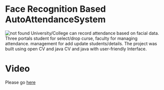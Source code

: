 # Face Recognition Based AutoAttendanceSystem
![not found](https://github.com/mrchocha/Face-Recognition-Based-AutoAttendanceSystem/blob/master/pratic/src/LOGO/Screenshot%20from%202019-04-01%2016-43-18.png)
University/College can record attendance based on facial data. Three portals student for select/drop curse, faculty for managing attendance. management for add update students/details. The project was built using open CV and java CV and java with user-friendly Interface.


# Video
Please go [here](https://www.youtube.com/watch?v=DJl4Gl_9kTM)

